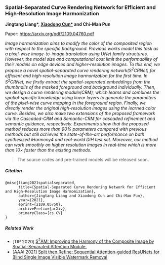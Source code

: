 ### Spatial-Separated Curve Rendering Network for Efficient and High-Resolution Image Harmonization

<b>Jingtang Liang*, <a href='vinthony.github.io'>Xiaodong Cun*</a> and Chi-Man Pun</b>

Paper: https://arxiv.org/pdf/2109.04760.pdf

<i>Image harmonization aims to modify the color of the composited region with respect to the specific background. Previous works model this task as a pixel-wise image-to-image translation using UNet family structures. However, the model size and computational cost limit the performability of their models on edge devices and higher-resolution images. To this end, we propose a novel spatial-separated curve rendering network(S<sup>2</sup>CRNet) for efficient and high-resolution image harmonization for the first time. In S<sup>2</sup>CRNet, we firstly extract the spatial-separated embeddings from the thumbnails of the masked foreground and background individually. Then, we design a curve rendering module(CRM), which learns and combines the spatial-specific knowledge using linear layers to generate the parameters of the pixel-wise curve mapping in the foreground region. Finally, we directly render the original high-resolution images using the learned color curve. Besides, we also make two extensions of the proposed framework via the Cascaded-CRM and Semantic-CRM for cascaded refinement and semantic guidance, respectively. Experiments show that the proposed method reduces more than 90% parameters compared with previous methods but still achieves the state-of-the-art performance on both synthesized iHarmony4 and real-world DIH test set. Moreover, our method can work smoothly on higher resolution images in real-time which is more than 10× faster than the existing methods. </i> 

> The source codes and pre-trained models will be released soon.


##### Citation
```
@misc{liang2021spatialseparated,
      title={Spatial-Separated Curve Rendering Network for Efficient and High-Resolution Image Harmonization}, 
      author={Jingtang Liang and Xiaodong Cun and Chi-Man Pun},
      year={2021},
      eprint={2109.05750},
      archivePrefix={arXiv},
      primaryClass={cs.CV}
}
```


##### Related Work

* [TIP 2020] [S<sup>2</sup>AM: Improving the Harmony of the Composite Image by Spatial-Separated Attention Module.](https://github.com/vinthony/s2am)
* [AAAI 2021] [Split then Refine: Sequential Attention-guided ResUNets for Blind Single Image Visible Watermark Removal](https://github.com/vinthony/deep-blind-watermark-removal)
